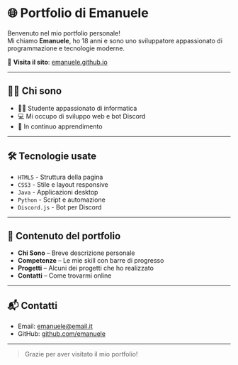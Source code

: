 # 🌐 Portfolio di Emanuele

Benvenuto nel mio portfolio personale!  
Mi chiamo **Emanuele**, ho 18 anni e sono uno sviluppatore appassionato di programmazione e tecnologie moderne.

🔗 **Visita il sito**: [emanuele.github.io](https://emanuele.github.io)

---

## 🧑‍💻 Chi sono

- 👨‍🎓 Studente appassionato di informatica
- 💻 Mi occupo di sviluppo web e bot Discord
- 🚀 In continuo apprendimento

---

## 🛠️ Tecnologie usate

- `HTML5` - Struttura della pagina
- `CSS3` - Stile e layout responsive
- `Java` - Applicazioni desktop
- `Python` - Script e automazione
- `Discord.js` - Bot per Discord

---

## 📁 Contenuto del portfolio

- **Chi Sono** – Breve descrizione personale
- **Competenze** – Le mie skill con barre di progresso
- **Progetti** – Alcuni dei progetti che ho realizzato
- **Contatti** – Come trovarmi online

---

## 📬 Contatti

- Email: emanuele@email.it  
- GitHub: [github.com/emanuele](https://github.com/emanuele)  

---

> Grazie per aver visitato il mio portfolio!
